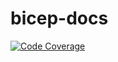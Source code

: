 # bicep-docs

[![Code Coverage](https://img.shields.io/badge/coverage-93.1%25-31C754)](https://img.shields.io/badge/coverage-93.1%25-31C754)
